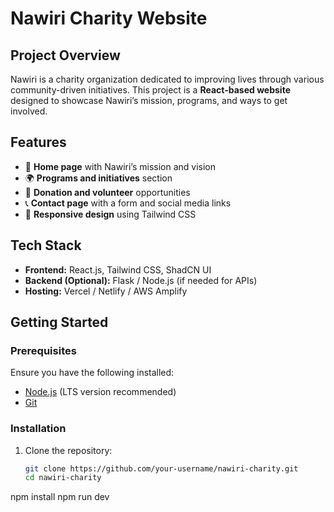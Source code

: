 # Nawiri Charity Website

## Project Overview  
Nawiri is a charity organization dedicated to improving lives through various community-driven initiatives. This project is a **React-based website** designed to showcase Nawiri’s mission, programs, and ways to get involved.  

## Features  
- 🏡 **Home page** with Nawiri’s mission and vision  
- 🌍 **Programs and initiatives** section  
- 💖 **Donation and volunteer** opportunities  
- 📞 **Contact page** with a form and social media links  
- 📱 **Responsive design** using Tailwind CSS  

## Tech Stack  
- **Frontend:** React.js, Tailwind CSS, ShadCN UI  
- **Backend (Optional):** Flask / Node.js (if needed for APIs)  
- **Hosting:** Vercel / Netlify / AWS Amplify  

## Getting Started  

### Prerequisites  
Ensure you have the following installed:  
- [Node.js](https://nodejs.org/) (LTS version recommended)  
- [Git](https://git-scm.com/)  

### Installation  
1. Clone the repository:  
   ```bash
   git clone https://github.com/your-username/nawiri-charity.git
   cd nawiri-charity
npm install
npm run dev
